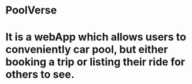 # PoolVerse
# It is a webApp which allows users to conveniently car pool, but either booking a trip or listing their ride for others to see.

